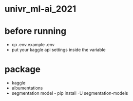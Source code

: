 # univr_ml-ai_2021

# before running
- cp .env.example .env
- put your kaggle api settings inside the variable

# package
 - kaggle
 - albumentations
 - segmentation model - pip install -U segmentation-models